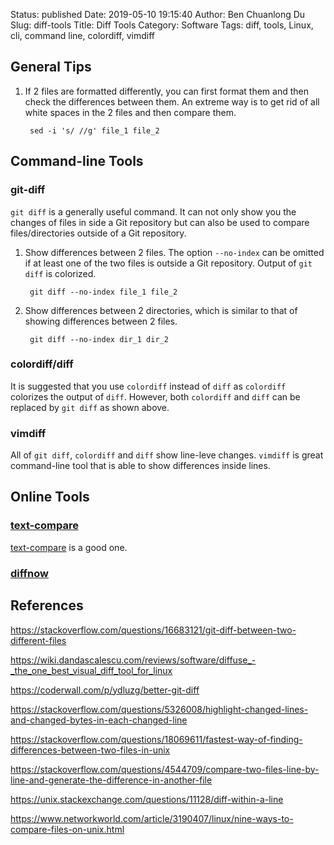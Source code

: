 Status: published
Date: 2019-05-10 19:15:40
Author: Ben Chuanlong Du
Slug: diff-tools
Title: Diff Tools
Category: Software
Tags: diff, tools, Linux, cli, command line, colordiff, vimdiff


## General Tips

1. If 2 files are formatted differently,
  you can first format them and then check the differences between them.
  An extreme way is to get rid of all white spaces in the 2 files and then compare them.

        sed -i 's/ //g' file_1 file_2

## Command-line Tools

### git-diff

`git diff` is a generally useful command. 
It can not only show you the changes of files in side a Git repository
but can also be used to compare files/directories outside of a Git repository.

1. Show differences between 2 files.
    The option `--no-index` can be omitted if at least one of the two files is outside a Git repository.
    Output of `git diff` is colorized.

        git diff --no-index file_1 file_2

2. Show differences between 2 directories,
    which is similar to that of showing differences between 2 files.

        git diff --no-index dir_1 dir_2

### colordiff/diff

It is suggested that you use `colordiff` instead of `diff`
as `colordiff` colorizes the output of `diff`.
However, 
both `colordiff` and `diff` can be replaced by `git diff` as shown above.


### vimdiff

All of `git diff`, `colordiff` and `diff` show line-leve changes. 
`vimdiff` is great command-line tool that is able to show differences inside lines.

## Online Tools

### [text-compare](https://text-compare.com/)
[text-compare](https://text-compare.com/)
is a good one.


### [diffnow](https://www.diffnow.com/)


## References

https://stackoverflow.com/questions/16683121/git-diff-between-two-different-files

https://wiki.dandascalescu.com/reviews/software/diffuse_-_the_one_best_visual_diff_tool_for_linux


https://coderwall.com/p/ydluzg/better-git-diff

https://stackoverflow.com/questions/5326008/highlight-changed-lines-and-changed-bytes-in-each-changed-line


https://stackoverflow.com/questions/18069611/fastest-way-of-finding-differences-between-two-files-in-unix

https://stackoverflow.com/questions/4544709/compare-two-files-line-by-line-and-generate-the-difference-in-another-file


https://unix.stackexchange.com/questions/11128/diff-within-a-line

https://www.networkworld.com/article/3190407/linux/nine-ways-to-compare-files-on-unix.html

